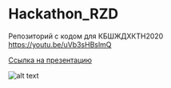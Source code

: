 # Hackathon_RZD
Репозиторий с кодом для КБШЖДХКТН2020
https://youtu.be/uVb3sHBslmQ


[Ссылка на презентацию](https://github.com/VernadskyDanya/Hackathon_RZD_3rdPlace/blob/master/RZD-UrbanML-final%20(2).pdf)

![alt text](https://github.com/VernadskyDanya/Hackathon_RZD/blob/master/docs/Example1.gif)

